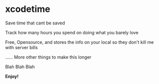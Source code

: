 # xcodetime

Save time that cant be saved

Track how many hours you spend on doing what you barely love

Free, Opensource, and stores the info on your local so they don't kill me with server bills

...... More other things to make this longer

Blah Blah Blah


**Enjoy!**
